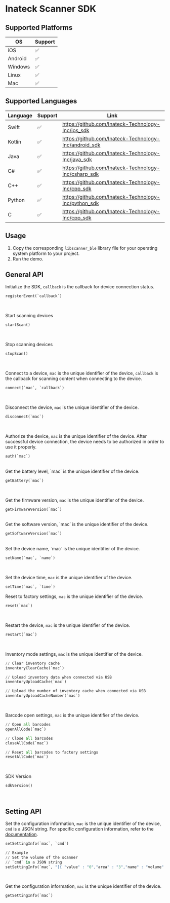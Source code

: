 # Inateck Scanner SDK

## Supported Platforms

| OS | Support |
| ------- | ------- |
| iOS | &#x2705; |
| Android | &#x2705; |
| Windows | &#x2705; |
| Linux | &#x2705; |
| Mac | &#x2705; |

## Supported Languages
   
| Language | Support | Link |
| ------- | ------- | ------- |
| Swift | &#x2705; | https://github.com/Inateck-Technology-Inc/ios_sdk |
| Kotlin | &#x2705; | https://github.com/Inateck-Technology-Inc/android_sdk |
| Java | &#x2705; | https://github.com/Inateck-Technology-Inc/java_sdk |
| C# | &#x2705; | https://github.com/Inateck-Technology-Inc/csharp_sdk |
| C++ | &#x2705; | https://github.com/Inateck-Technology-Inc/cpp_sdk |
| Python | &#x2705; | https://github.com/Inateck-Technology-Inc/python_sdk |
| C | &#x2705; | https://github.com/Inateck-Technology-Inc/cpp_sdk |

## Usage
1. Copy the corresponding `libscanner_ble` library file for your operating system platform to your project.
2. Run the demo.


## General API  

Initialize the SDK, `callback` is the callback for device connection status.

```python
registerEvent(`callback`)
```

<br>

Start scanning devices

```python
startScan()
```

<br>

Stop scanning devices

```python
stopScan()
```

<br>

Connect to a device, `mac` is the unique identifier of the device, `callback` is the callback for scanning content when connecting to the device.

```python
connect(`mac`, `callback`)
```

<br>

Disconnect the device, `mac` is the unique identifier of the device.

```python
disconnect(`mac`)
```

<br>

Authorize the device, `mac` is the unique identifier of the device. After successful device connection, the device needs to be authorized in order to use it properly.
```python
auth(`mac`)
```

<br>
Get the battery level, `mac` is the unique identifier of the device.

```python
getBattery(`mac`)
```

<br>

Get the firmware version, `mac` is the unique identifier of the device.

```python
getFirmwareVersion(`mac`)
```

<br>
Get the software version, `mac` is the unique identifier of the device.

```python
getSoftwareVersion(`mac`)
```

<br>
Set the device name, `mac` is the unique identifier of the device.

```python
setName(`mac`, `name`)
```

<br>

Set the device time, `mac` is the unique identifier of the device.

```python
setTime(`mac`, `time`)
```

Reset to factory settings, `mac` is the unique identifier of the device.

```python
reset(`mac`)
```

<br>

Restart the device, `mac` is the unique identifier of the device.

```python
restart(`mac`)
```

<br>

Inventory mode settings, `mac` is the unique identifier of the device.

```python
// Clear inventory cache
inventoryClearCache(`mac`)

// Upload inventory data when connected via USB
inventoryUploadCache(`mac`)

// Upload the number of inventory cache when connected via USB
inventoryUploadCacheNumber(`mac`)
```

<br>

Barcode open settings, `mac` is the unique identifier of the device.

```python
// Open all barcodes
openAllCode(`mac`)

// Close all barcodes
closeAllCode(`mac`)

// Reset all barcodes to factory settings
resetAllCode(`mac`)
```

<br>

SDK Version

```python
sdkVersion()
```

<br>

## Setting API

Set the configuration information, `mac` is the unique identifier of the device, `cmd` is a JSON string. For specific configuration information, refer to the [documentation](./info.md).

```python
setSettingInfo(`mac`, `cmd`)

// Example
// Set the volume of the scanner
// `cmd` is a JSON string
setSettingInfo(`mac`, "[{ "value" : "0","area" : "3","name" : "volume" }]")
```

<br>


Get the configuration information, `mac` is the unique identifier of the device.

```python
getSettingInfo(`mac`)
```


